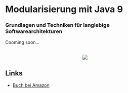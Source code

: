 # Modularisierung mit Java 9 #
### Grundlagen und Techniken für langlebige Softwarearchitekturen ### 


Cooming soon...

<p align="center"><br/>
  <img src="https://github.com/javaakademie/Modularisierung-mit-Java-Buch/blob/master/modularisierung-mit-java-cover.png" border="0">
</p>


## Links ##

* [Buch bei Amazon](https://www.amazon.de/Modularisierung-mit-Java-Grundlagen-Softwarearchitekturen/dp/3864904773)
